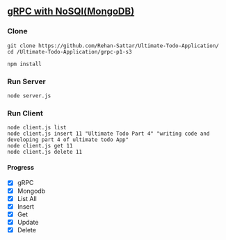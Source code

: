 ## [gRPC with NoSQl(MongoDB)](https://github.com/Rehan-Sattar/Ultimate-Todo-Application/grpc-p1-s3/nosql)

### Clone
```
git clone https://github.com/Rehan-Sattar/Ultimate-Todo-Application/
cd /Ultimate-Todo-Application/grpc-p1-s3

npm install
```

### Run Server
```
node server.js
```
### Run Client
```
node client.js list
node client.js insert 11 "Ultimate Todo Part 4" "writing code and developing part 4 of ultimate todo App"
node client.js get 11
node client.js delete 11
```

#### Progress
- [x] gRPC
- [x] Mongodb
- [x] List All
- [x] Insert
- [x] Get
- [x] Update
- [x] Delete